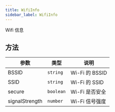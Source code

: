 ```yaml
---
title: WifiInfo
sidebar_label: WifiInfo
---
```


Wifi 信息

## 方法

| 参数 | 类型 | 说明 |
| --- | --- | --- |
| BSSID | `string` | Wi-Fi 的 BSSID |
| SSID | `string` | Wi-Fi 的 SSID |
| secure | `boolean` | Wi-Fi 是否安全 |
| signalStrength | `number` | Wi-Fi 信号强度 |
